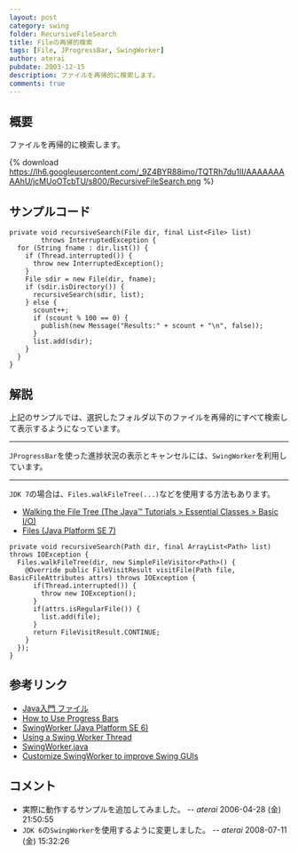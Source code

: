 ```yaml
---
layout: post
category: swing
folder: RecursiveFileSearch
title: Fileの再帰的検索
tags: [File, JProgressBar, SwingWorker]
author: aterai
pubdate: 2003-12-15
description: ファイルを再帰的に検索します。
comments: true
---
```

## 概要
ファイルを再帰的に検索します。

{% download https://lh6.googleusercontent.com/_9Z4BYR88imo/TQTRh7du1II/AAAAAAAAAhU/jcMUoOTcbTU/s800/RecursiveFileSearch.png %}

## サンプルコード
<pre class="prettyprint"><code>private void recursiveSearch(File dir, final List&lt;File&gt; list)
        throws InterruptedException {
  for (String fname : dir.list()) {
    if (Thread.interrupted()) {
      throw new InterruptedException();
    }
    File sdir = new File(dir, fname);
    if (sdir.isDirectory()) {
      recursiveSearch(sdir, list);
    } else {
      scount++;
      if (scount % 100 == 0) {
        publish(new Message("Results:" + scount + "\n", false));
      }
      list.add(sdir);
    }
  }
}
</code></pre>

## 解説
上記のサンプルでは、選択したフォルダ以下のファイルを再帰的にすべて検索して表示するようになっています。

- - - -
`JProgressBar`を使った進捗状況の表示とキャンセルには、`SwingWorker`を利用しています。

- - - -
`JDK 7`の場合は、`Files.walkFileTree(...)`などを使用する方法もあります。

- [Walking the File Tree (The Java™ Tutorials > Essential Classes > Basic I/O)](http://docs.oracle.com/javase/tutorial/essential/io/walk.html)
- [Files (Java Platform SE 7)](http://docs.oracle.com/javase/7/docs/api/java/nio/file/Files.html#walkFileTree%28java.nio.file.Path,%20java.nio.file.FileVisitor%29)

<!-- dummy comment line for breaking list -->

<pre class="prettyprint"><code>private void recursiveSearch(Path dir, final ArrayList&lt;Path&gt; list) throws IOException {
  Files.walkFileTree(dir, new SimpleFileVisitor&lt;Path&gt;() {
    @Override public FileVisitResult visitFile(Path file, BasicFileAttributes attrs) throws IOException {
      if(Thread.interrupted()) {
        throw new IOException();
      }
      if(attrs.isRegularFile()) {
        list.add(file);
      }
      return FileVisitResult.CONTINUE;
    }
  });
}
</code></pre>

## 参考リンク
- [Java入門 ファイル](http://msugai.fc2web.com/java/IO/fileObj.html)
- [How to Use Progress Bars](http://docs.oracle.com/javase/tutorial/uiswing/components/progress.html)
- [SwingWorker (Java Platform SE 6)](http://docs.oracle.com/javase/jp/6/api/javax/swing/SwingWorker.html)
- [Using a Swing Worker Thread](http://web.archive.org/web/20090830092511/http://java.sun.com/products/jfc/tsc/articles/threads/threads2.html)
- [SwingWorker.java](http://web.archive.org/web/20090811085550/http://java.sun.com/products/jfc/tsc/articles/threads/src/SwingWorker.java)
- [Customize SwingWorker to improve Swing GUIs](http://www.javaworld.com/javaworld/jw-06-2003/jw-0606-swingworker-p3.html)

<!-- dummy comment line for breaking list -->

## コメント
- 実際に動作するサンプルを追加してみました。 -- *aterai* 2006-04-28 (金) 21:50:55
- `JDK 6`の`SwingWorker`を使用するように変更しました。 -- *aterai* 2008-07-11 (金) 15:32:26

<!-- dummy comment line for breaking list -->
